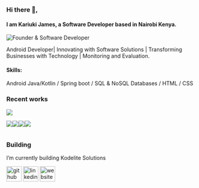 ### Hi there 👋, 
#### I am Kariuki James, a Software Developer based in Nairobi Kenya.
![Founder & Software Developer](https://media.licdn.com/dms/image/D4D16AQHPbK0Jw-wa3A/profile-displaybackgroundimage-shrink_350_1400/0/1679387520540?e=1687392000&v=beta&t=Bm2C4XCG3kD5Sep7SA56sIJBOFOXLIyfBu5d8aJEMX4)

Android Developer| Innovating with Software Solutions | Transforming Businesses with Technology | Monitoring and Evaluation.

#### Skills:
Android Java/Kotlin  / Spring boot / SQL & NoSQL Databases / HTML / CSS

### Recent works

<img src='https://media.licdn.com/dms/image/C4D22AQH_CF2ZB_sQTg/feedshare-shrink_800/0/1678809807061?e=1684972800&v=beta&t=CvByPiKgCthppRyc2HFNWIxnQDcbLBBMsmKbXSWryX4'>

<img src='https://media.licdn.com/dms/image/C4D22AQHwjyeJ4G5jCQ/feedshare-shrink_800/0/1676474468525?e=1684972800&v=beta&t=EKMjp1BcTgkiWtB2m36vNKOpjogrEX9Qz7uK9W_ccPo'><img src='https://media.licdn.com/dms/image/C4D22AQG5j0XJvPu23g/feedshare-shrink_800/0/1676474468527?e=1684972800&v=beta&t=Jnjh0uGLaJZOdVGiSSscDJolSip0SDiOX7lDevwrGz8'><img src='https://media.licdn.com/dms/image/C4D22AQGh0ocjHAzofA/feedshare-shrink_800/0/1676474468516?e=1684972800&v=beta&t=fOqeVxsYc44tT3RJIQegu3cDVN1DooLpZbrC6qf2veo'><img src='https://media.licdn.com/dms/image/C4D22AQE3ybXwaKzIxw/feedshare-shrink_800/0/1676474468727?e=1684972800&v=beta&t=vh2415lza6_3U30-MmimEWMUoaC5raD5JSUZ3NgAKW8'>

<img src=''><img src=''><img src=''><img src=''>




### Building
I’m currently building Kodelite Solutions 


[<img src='https://cdn.jsdelivr.net/npm/simple-icons@3.0.1/icons/github.svg' alt='github' height='40'>](https://github.com/https://github.com/k-wjames)  [<img src='https://cdn.jsdelivr.net/npm/simple-icons@3.0.1/icons/linkedin.svg' alt='linkedin' height='40'>](https://www.linkedin.com/in/https://www.linkedin.com/in/kariuki-james//)  [<img src='https://cdn.jsdelivr.net/npm/simple-icons@3.0.1/icons/icloud.svg' alt='website' height='40'>](kodelite.co.ke)  
 








